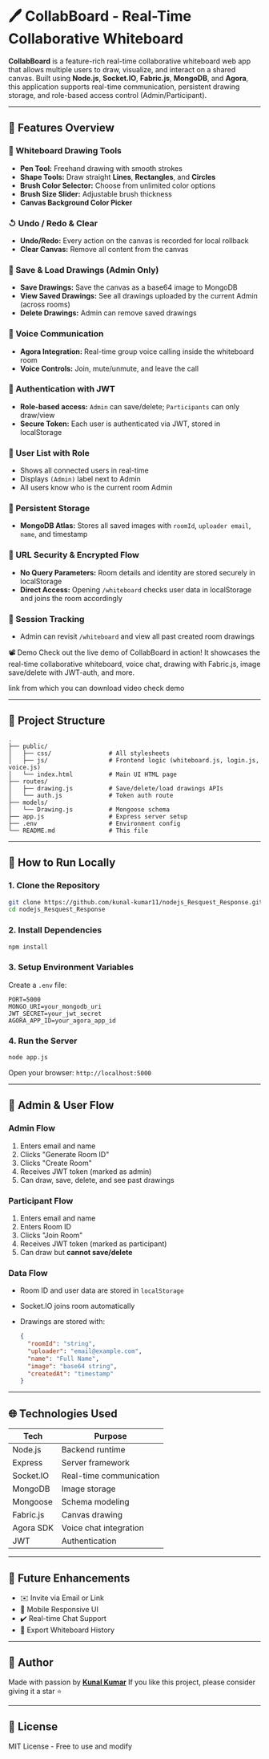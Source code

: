 # 🖊️ CollabBoard - Real-Time Collaborative Whiteboard

**CollabBoard** is a feature-rich real-time collaborative whiteboard web app that allows multiple users to draw, visualize, and interact on a shared canvas. Built using **Node.js**, **Socket.IO**, **Fabric.js**, **MongoDB**, and **Agora**, this application supports real-time communication, persistent drawing storage, and role-based access control (Admin/Participant).

---

## 🌟 Features Overview

### 🌈 Whiteboard Drawing Tools

* **Pen Tool:** Freehand drawing with smooth strokes
* **Shape Tools:** Draw straight **Lines**, **Rectangles**, and **Circles**
* **Brush Color Selector:** Choose from unlimited color options
* **Brush Size Slider:** Adjustable brush thickness
* **Canvas Background Color Picker**

### ↺ Undo / Redo & Clear

* **Undo/Redo:** Every action on the canvas is recorded for local rollback
* **Clear Canvas:** Remove all content from the canvas

### 📂 Save & Load Drawings (Admin Only)

* **Save Drawings:** Save the canvas as a base64 image to MongoDB
* **View Saved Drawings:** See all drawings uploaded by the current Admin (across rooms)
* **Delete Drawings:** Admin can remove saved drawings

### 💬 Voice Communication

* **Agora Integration:** Real-time group voice calling inside the whiteboard room
* **Voice Controls:** Join, mute/unmute, and leave the call

### 🔑 Authentication with JWT

* **Role-based access:** `Admin` can save/delete; `Participants` can only draw/view
* **Secure Token:** Each user is authenticated via JWT, stored in localStorage

### 🔸 User List with Role

* Shows all connected users in real-time
* Displays `(Admin)` label next to Admin
* All users know who is the current room Admin

### 📆 Persistent Storage

* **MongoDB Atlas:** Stores all saved images with `roomId`, `uploader email`, `name`, and timestamp

### 🔎 URL Security & Encrypted Flow

* **No Query Parameters:** Room details and identity are stored securely in localStorage
* **Direct Access:** Opening `/whiteboard` checks user data in localStorage and joins the room accordingly

### 📅 Session Tracking

* Admin can revisit `/whiteboard` and view all past created room drawings

📽️ Demo
Check out the live demo of CollabBoard in action!
It showcases the real-time collaborative whiteboard, voice chat, drawing with Fabric.js, image save/delete with JWT-auth, and more.

link from which you can download video check demo

---

## 📖 Project Structure

```
.
├── public/
│   ├── css/                # All stylesheets
│   ├── js/                 # Frontend logic (whiteboard.js, login.js, voice.js)
│   └── index.html          # Main UI HTML page
├── routes/
│   ├── drawing.js          # Save/delete/load drawings APIs
│   └── auth.js             # Token auth route
├── models/
│   └── Drawing.js          # Mongoose schema
├── app.js                  # Express server setup
├── .env                    # Environment config
└── README.md               # This file
```

---

## 🚀 How to Run Locally

### 1. Clone the Repository

```bash
git clone https://github.com/kunal-kumar11/nodejs_Resquest_Response.git
cd nodejs_Resquest_Response
```

### 2. Install Dependencies

```bash
npm install
```

### 3. Setup Environment Variables

Create a `.env` file:

```env
PORT=5000
MONGO_URI=your_mongodb_uri
JWT_SECRET=your_jwt_secret
AGORA_APP_ID=your_agora_app_id
```

### 4. Run the Server

```bash
node app.js
```

Open your browser: `http://localhost:5000`

---

## 🎨 Admin & User Flow

### Admin Flow

1. Enters email and name
2. Clicks "Generate Room ID"
3. Clicks "Create Room"
4. Receives JWT token (marked as admin)
5. Can draw, save, delete, and see past drawings

### Participant Flow

1. Enters email and name
2. Enters Room ID
3. Clicks "Join Room"
4. Receives JWT token (marked as participant)
5. Can draw but **cannot save/delete**

### Data Flow

* Room ID and user data are stored in `localStorage`
* Socket.IO joins room automatically
* Drawings are stored with:

  ```json
  {
    "roomId": "string",
    "uploader": "email@example.com",
    "name": "Full Name",
    "image": "base64 string",
    "createdAt": "timestamp"
  }
  ```

---

## 🌐 Technologies Used

| Tech      | Purpose                 |
| --------- | ----------------------- |
| Node.js   | Backend runtime         |
| Express   | Server framework        |
| Socket.IO | Real-time communication |
| MongoDB   | Image storage           |
| Mongoose  | Schema modeling         |
| Fabric.js | Canvas drawing          |
| Agora SDK | Voice chat integration  |
| JWT       | Authentication          |

---

## 🌟 Future Enhancements

* ✉️ Invite via Email or Link
* 📲 Mobile Responsive UI
* ✔️ Real-time Chat Support
* 🔧 Export Whiteboard History

---

## 👤 Author

Made with passion by [**Kunal Kumar**](https://github.com/kunal-kumar11)
If you like this project, please consider giving it a star ⭐

---

## 📄 License

MIT License - Free to use and modify
